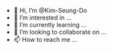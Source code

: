 - 👋 Hi, I’m @Kim-Seung-Do
- 👀 I’m interested in ...
- 🌱 I’m currently learning ...
- 💞️ I’m looking to collaborate on ...
- 📫 How to reach me ...

<!---
Kim-Seung-Do/Kim-Seung-Do is a ✨ special ✨ repository because its `README.md` (this file) appears on your GitHub profile.
You can click the Preview link to take a look at your changes.
--->
